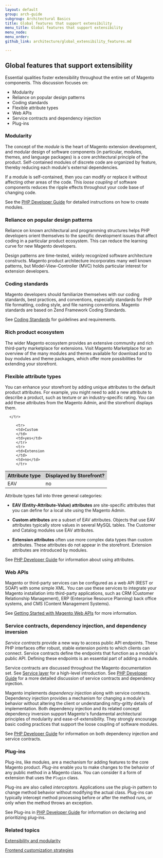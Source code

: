 ```yaml
---
layout: default
group: arch-guide
subgroup: Architectural Basics
title: Global features that support extensibility
menu_title: Global features that support extensibility 
menu_node: 
menu_order:
github_link: architecture/global_extensibility_features.md 

---
```


<h2>Global features that support extensibility</h2>

Essential qualities foster extensibility throughout the entire set of Magento components. This discussion focuses on:

* Modularity
* Reliance on popular design patterns
* Coding standards
* Flexible attribute types
* Web APIs
* Service contracts and dependency injection
* Plug-ins


<h3>Modularity</h3>
The concept of the <i>module</i> is the heart of Magento extension development, and modular design of software components (in particular, modules, themes, and language packages) is a core architectural principle of the product. Self-contained modules of discrete code are organized by feature, thereby reducing each module's external dependencies.  

If a module is self-contained, then you can modify or replace it without affecting other areas of the code. This <i>loose coupling</i> of software components reduces the ripple effects throughout your code base of changing code. 


 See the <a href="{{ site.gdeurl }}extension-dev-guide/bk-extension-dev-guide.html">PHP Developer Guide</a> for detailed instructions on how to create modules. 

<h3>Reliance on popular design patterns</h3>
Reliance on known architectural and programming structures helps PHP developers orient themselves to the specific development issues that affect coding in a particular product ecosystem. This can reduce the learning curve for new Magento developers. 

Design patterns are time-tested, widely recognized software architecture constructs. Magento product architecture incorporates many well known patterns, but  Model-View-Controller (MVC)  holds particular interest for extension developers. 



<h3>Coding standards</h3>

Magento developers should familiarize themselves with our coding standards, best practices, and conventions, especially standards for PHP file formatting, coding style, and file naming conventions. Magento standards are based on Zend Framework Coding Standards. 


See <a href="{{ site.gdeurl }}coding-standards/bk-coding-standards.html">Coding Standards</a> for guidelines and requirements. 


<h3>Rich product ecosystem</h3>
The wider Magento ecosystem provides an extensive community and rich third-party marketplace for extensions. Visit Magento Marketplace for an overview of the many modules and themes available for download and to buy modules and theme packages, which offer more possibilities  for extending your storefront.  
 


<h3>Flexible attribute types</h3>
You can enhance your storefront by adding unique attributes to the default product attributes. For example, you might need to add a new attribute to describe a product, such as texture or an industry-specific rating. You can add these attributes from the Magento Admin, and the storefront  displays them. 


<table>
   <tbody>
      <tr style="background-color: lightgray">
         <th>Attribute type</th>
         <th>Displayed by Storefront?</th>
         
      </tr>
<tr>
         <td>EAV
         </td>
         <td>no</td>
         </tr>
         
         <tr>
         <td>Custom
         </td>
         <td>yes</td>
         </tr>
         <tr>
         <td>Extension
         </td>
         <td>no</td>
         </tr>


</tbody>
</table>

Attribute types fall into three general categories:

* <b>EAV (Entity-Attribute-Value) attributes</b> are site-specific attributes that you can define for a local site using the Magento Admin. 

* <b>Custom attributes</b> are a subset of EAV attributes. Objects that use EAV attributes typically store values in several MySQL tables. The Customer and Catalog modules use EAV attributes. 

* <b>Extension attributes</b>  often use more complex data types than custom attributes. These attributes do not appear in the storefront. Extension attributes are introduced by modules.

See <a href="{{ site.gdeurl }}extension-dev-guide/bk-extension-dev-guide.html">PHP Developer Guide</a> for information about using attributes.



<h3>Web APIs</h3>
Magento or third-party services can be configured as a web API (REST or SOAP) with some simple XML. You can use these services to integrate your Magento installation into third-party applications, such as CRM (Customer Relationship Management), ERP (Enterprise Resource Planning) back office systems, and CMS (Content Management Systems). 


See <a href="{{ site.gdeurl }}get-started/bk-get-started-api.html">Getting Started with Magento Web APIs</a> for more information. 

<h3>Service contracts, dependency injection, and dependency inversion</h3>
<i>Service contracts</i> provide a new way to access public API endpoints. These PHP interfaces offer robust, stable extension points to which clients can connect.  Service contracts define the endpoints that function as a module's public API. Defining these endpoints is an essential part of adding a module. 

Service contracts are discussed throughout the Magento documentation set. See <a href="{{ site.gdeurl }}architecture/archi_perspectives/service_layer.html">Service layer</a> for a high-level introduction. See <a href="{{ site.gdeurl }}extension-dev-guide/bk-extension-dev-guide.html">PHP Developer Guide</a> for a more detailed discussion of service contracts and dependency injection. 

Magento implements <i>dependency injection</i> along with service contracts. Dependency injection provides a mechanism for changing a module's behavior without altering the client or understanding nitty-gritty details of implementation. Both dependency injection and its related concept dependency inversion support Magento's fundamental architectural principles of modularity and ease-of-extensibility. They strongly encourage basic coding practices that support the loose coupling of software modules. 

See <a href="{{ site.gdeurl }}extension-dev-guide/bk-extension-dev-guide.html">PHP Developer Guide</a> for information on both dependency injection and service contracts. 

 
<h3>Plug-ins</h3>
 
Plug-ins, like modules, are a mechanism for adding features to the core Magento product. <i>Plug-ins</i> enable you to make changes to the behavior of any public method in a Magento class. You can consider it a form of extension that uses the `Plugin` class. 

Plug-ins are also called <i>interceptors</i>.  Applications use the plug-in pattern to change method behavior without modifying the actual class. Plug-ins can typically intercept method processing before or after the method runs, or only when the method throws an exception. 


See Plug-ins in  <a href="{{ site.gdeurl }}extension-dev-guide/bk-extension-dev-guide.html">PHP Developer Guide</a> for information on declaring and prioritizing plug-ins.


<h3 id="m2arch-related">Related topics</h3>
<a href="{{ site.gdeurl }}architecture/extensibility.html">Extensibility and modularity</a>

<a href="{{ site.gdeurl }}architecture/view/frontend_custom_strategies.md">Frontend customization strategies</a>






